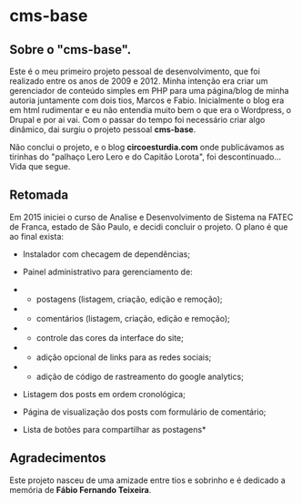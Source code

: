 # cms-base

## Sobre o "cms-base".

Este é o meu primeiro projeto pessoal de desenvolvimento, que foi realizado entre os anos de 2009 e 2012. Minha intenção era criar um gerenciador de conteúdo simples em PHP para uma página/blog de minha autoria juntamente com dois tios, Marcos e Fabio. Inicialmente o blog era em html rudimentar e eu não entendia muito bem o que era o Wordpress, o Drupal e por ai vai. Com o passar do tempo foi necessário criar algo dinâmico, dai surgiu o projeto pessoal **cms-base**.

Não conclui o projeto, e o blog **circoesturdia.com** onde publicávamos as tirinhas do "palhaço Lero Lero e do Capitão Lorota", foi descontinuado... Vida que segue.

## Retomada

Em 2015 iniciei o curso de Analise e Desenvolvimento de Sistema na FATEC de Franca, estado de São Paulo, e decidi concluir o projeto. O plano é que ao final exista:

* Instalador com checagem de dependências;

* Painel administrativo para gerenciamento de:

* * postagens (listagem, criação, edição e remoção);

* * comentários (listagem, criação, edição e remoção);

* * controle das cores da interface do site;

* * adição opcional de links para as redes sociais;

* * adição de código de rastreamento do google analytics;

* Listagem dos posts em ordem cronológica;

* Página de visualização dos posts com formulário de comentário;

* Lista de botões para compartilhar as postagens*

## Agradecimentos

Este projeto nasceu de uma amizade entre tios e sobrinho e é dedicado a memória de **Fábio Fernando Teixeira**.
